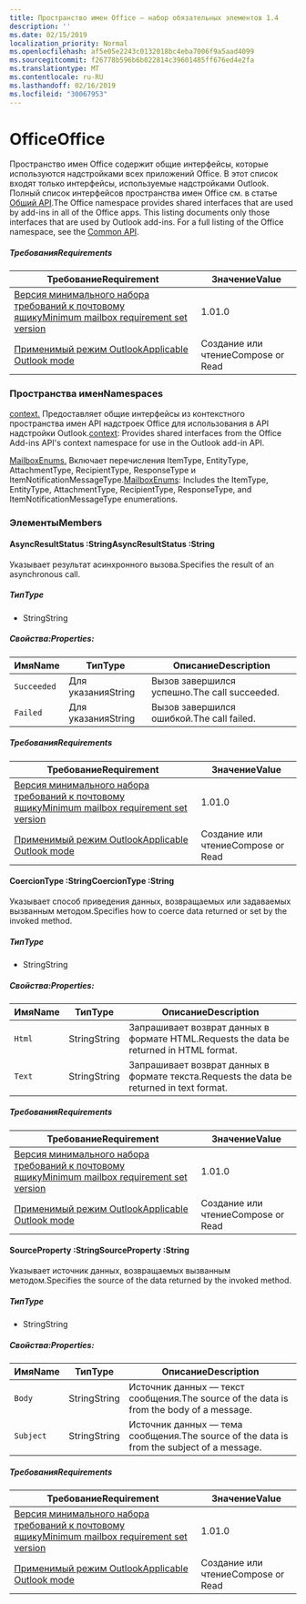 ```yaml
---
title: Пространство имен Office — набор обязательных элементов 1.4
description: ''
ms.date: 02/15/2019
localization_priority: Normal
ms.openlocfilehash: af5e05e2243c0132018bc4eba7006f9a5aad4099
ms.sourcegitcommit: f26778b596b6b022814c39601485ff676ed4e2fa
ms.translationtype: MT
ms.contentlocale: ru-RU
ms.lasthandoff: 02/16/2019
ms.locfileid: "30067953"
---
```

# <a name="office"></a><span data-ttu-id="c60bc-102">Office</span><span class="sxs-lookup"><span data-stu-id="c60bc-102">Office</span></span>

<span data-ttu-id="c60bc-p101">Пространство имен Office содержит общие интерфейсы, которые используются надстройками всех приложений Office. В этот список входят только интерфейсы, используемые надстройками Outlook. Полный список интерфейсов пространства имен Office см. в статье [Общий API](/javascript/api/office).</span><span class="sxs-lookup"><span data-stu-id="c60bc-p101">The Office namespace provides shared interfaces that are used by add-ins in all of the Office apps. This listing documents only those interfaces that are used by Outlook add-ins. For a full listing of the Office namespace, see the [Common API](/javascript/api/office).</span></span>

##### <a name="requirements"></a><span data-ttu-id="c60bc-105">Требования</span><span class="sxs-lookup"><span data-stu-id="c60bc-105">Requirements</span></span>

|<span data-ttu-id="c60bc-106">Требование</span><span class="sxs-lookup"><span data-stu-id="c60bc-106">Requirement</span></span>| <span data-ttu-id="c60bc-107">Значение</span><span class="sxs-lookup"><span data-stu-id="c60bc-107">Value</span></span>|
|---|---|
|[<span data-ttu-id="c60bc-108">Версия минимального набора требований к почтовому ящику</span><span class="sxs-lookup"><span data-stu-id="c60bc-108">Minimum mailbox requirement set version</span></span>](/office/dev/add-ins/reference/requirement-sets/outlook-api-requirement-sets)| <span data-ttu-id="c60bc-109">1.0</span><span class="sxs-lookup"><span data-stu-id="c60bc-109">1.0</span></span>|
|[<span data-ttu-id="c60bc-110">Применимый режим Outlook</span><span class="sxs-lookup"><span data-stu-id="c60bc-110">Applicable Outlook mode</span></span>](https://docs.microsoft.com/outlook/add-ins/#extension-points)| <span data-ttu-id="c60bc-111">Создание или чтение</span><span class="sxs-lookup"><span data-stu-id="c60bc-111">Compose or Read</span></span>|

### <a name="namespaces"></a><span data-ttu-id="c60bc-112">Пространства имен</span><span class="sxs-lookup"><span data-stu-id="c60bc-112">Namespaces</span></span>

<span data-ttu-id="c60bc-113">[context.](Office.context.md) Предоставляет общие интерфейсы из контекстного пространства имен API надстроек Office для использования в API надстройки Outlook.</span><span class="sxs-lookup"><span data-stu-id="c60bc-113">[context](Office.context.md): Provides shared interfaces from the Office Add-ins API's context namespace for use in the Outlook add-in API.</span></span>

<span data-ttu-id="c60bc-114">[MailboxEnums.](/javascript/api/outlook_1_4/office.mailboxenums.attachmenttype) Включает перечисления ItemType, EntityType, AttachmentType, RecipientType, ResponseType и ItemNotificationMessageType.</span><span class="sxs-lookup"><span data-stu-id="c60bc-114">[MailboxEnums](/javascript/api/outlook_1_4/office.mailboxenums.attachmenttype): Includes the ItemType, EntityType, AttachmentType, RecipientType, ResponseType, and ItemNotificationMessageType enumerations.</span></span>

### <a name="members"></a><span data-ttu-id="c60bc-115">Элементы</span><span class="sxs-lookup"><span data-stu-id="c60bc-115">Members</span></span>

####  <a name="asyncresultstatus-string"></a><span data-ttu-id="c60bc-116">AsyncResultStatus :String</span><span class="sxs-lookup"><span data-stu-id="c60bc-116">AsyncResultStatus :String</span></span>

<span data-ttu-id="c60bc-117">Указывает результат асинхронного вызова.</span><span class="sxs-lookup"><span data-stu-id="c60bc-117">Specifies the result of an asynchronous call.</span></span>

##### <a name="type"></a><span data-ttu-id="c60bc-118">Тип</span><span class="sxs-lookup"><span data-stu-id="c60bc-118">Type</span></span>

*   <span data-ttu-id="c60bc-119">String</span><span class="sxs-lookup"><span data-stu-id="c60bc-119">String</span></span>

##### <a name="properties"></a><span data-ttu-id="c60bc-120">Свойства:</span><span class="sxs-lookup"><span data-stu-id="c60bc-120">Properties:</span></span>

|<span data-ttu-id="c60bc-121">Имя</span><span class="sxs-lookup"><span data-stu-id="c60bc-121">Name</span></span>| <span data-ttu-id="c60bc-122">Тип</span><span class="sxs-lookup"><span data-stu-id="c60bc-122">Type</span></span>| <span data-ttu-id="c60bc-123">Описание</span><span class="sxs-lookup"><span data-stu-id="c60bc-123">Description</span></span>|
|---|---|---|
|`Succeeded`| <span data-ttu-id="c60bc-124">Для указания</span><span class="sxs-lookup"><span data-stu-id="c60bc-124">String</span></span>|<span data-ttu-id="c60bc-125">Вызов завершился успешно.</span><span class="sxs-lookup"><span data-stu-id="c60bc-125">The call succeeded.</span></span>|
|`Failed`| <span data-ttu-id="c60bc-126">Для указания</span><span class="sxs-lookup"><span data-stu-id="c60bc-126">String</span></span>|<span data-ttu-id="c60bc-127">Вызов завершился ошибкой.</span><span class="sxs-lookup"><span data-stu-id="c60bc-127">The call failed.</span></span>|

##### <a name="requirements"></a><span data-ttu-id="c60bc-128">Требования</span><span class="sxs-lookup"><span data-stu-id="c60bc-128">Requirements</span></span>

|<span data-ttu-id="c60bc-129">Требование</span><span class="sxs-lookup"><span data-stu-id="c60bc-129">Requirement</span></span>| <span data-ttu-id="c60bc-130">Значение</span><span class="sxs-lookup"><span data-stu-id="c60bc-130">Value</span></span>|
|---|---|
|[<span data-ttu-id="c60bc-131">Версия минимального набора требований к почтовому ящику</span><span class="sxs-lookup"><span data-stu-id="c60bc-131">Minimum mailbox requirement set version</span></span>](/office/dev/add-ins/reference/requirement-sets/outlook-api-requirement-sets)| <span data-ttu-id="c60bc-132">1.0</span><span class="sxs-lookup"><span data-stu-id="c60bc-132">1.0</span></span>|
|[<span data-ttu-id="c60bc-133">Применимый режим Outlook</span><span class="sxs-lookup"><span data-stu-id="c60bc-133">Applicable Outlook mode</span></span>](https://docs.microsoft.com/outlook/add-ins/#extension-points)| <span data-ttu-id="c60bc-134">Создание или чтение</span><span class="sxs-lookup"><span data-stu-id="c60bc-134">Compose or Read</span></span>|

####  <a name="coerciontype-string"></a><span data-ttu-id="c60bc-135">CoercionType :String</span><span class="sxs-lookup"><span data-stu-id="c60bc-135">CoercionType :String</span></span>

<span data-ttu-id="c60bc-136">Указывает способ приведения данных, возвращаемых или задаваемых вызванным методом.</span><span class="sxs-lookup"><span data-stu-id="c60bc-136">Specifies how to coerce data returned or set by the invoked method.</span></span>

##### <a name="type"></a><span data-ttu-id="c60bc-137">Тип</span><span class="sxs-lookup"><span data-stu-id="c60bc-137">Type</span></span>

*   <span data-ttu-id="c60bc-138">String</span><span class="sxs-lookup"><span data-stu-id="c60bc-138">String</span></span>

##### <a name="properties"></a><span data-ttu-id="c60bc-139">Свойства:</span><span class="sxs-lookup"><span data-stu-id="c60bc-139">Properties:</span></span>

|<span data-ttu-id="c60bc-140">Имя</span><span class="sxs-lookup"><span data-stu-id="c60bc-140">Name</span></span>| <span data-ttu-id="c60bc-141">Тип</span><span class="sxs-lookup"><span data-stu-id="c60bc-141">Type</span></span>| <span data-ttu-id="c60bc-142">Описание</span><span class="sxs-lookup"><span data-stu-id="c60bc-142">Description</span></span>|
|---|---|---|
|`Html`| <span data-ttu-id="c60bc-143">String</span><span class="sxs-lookup"><span data-stu-id="c60bc-143">String</span></span>|<span data-ttu-id="c60bc-144">Запрашивает возврат данных в формате HTML.</span><span class="sxs-lookup"><span data-stu-id="c60bc-144">Requests the data be returned in HTML format.</span></span>|
|`Text`| <span data-ttu-id="c60bc-145">String</span><span class="sxs-lookup"><span data-stu-id="c60bc-145">String</span></span>|<span data-ttu-id="c60bc-146">Запрашивает возврат данных в формате текста.</span><span class="sxs-lookup"><span data-stu-id="c60bc-146">Requests the data be returned in text format.</span></span>|

##### <a name="requirements"></a><span data-ttu-id="c60bc-147">Требования</span><span class="sxs-lookup"><span data-stu-id="c60bc-147">Requirements</span></span>

|<span data-ttu-id="c60bc-148">Требование</span><span class="sxs-lookup"><span data-stu-id="c60bc-148">Requirement</span></span>| <span data-ttu-id="c60bc-149">Значение</span><span class="sxs-lookup"><span data-stu-id="c60bc-149">Value</span></span>|
|---|---|
|[<span data-ttu-id="c60bc-150">Версия минимального набора требований к почтовому ящику</span><span class="sxs-lookup"><span data-stu-id="c60bc-150">Minimum mailbox requirement set version</span></span>](/office/dev/add-ins/reference/requirement-sets/outlook-api-requirement-sets)| <span data-ttu-id="c60bc-151">1.0</span><span class="sxs-lookup"><span data-stu-id="c60bc-151">1.0</span></span>|
|[<span data-ttu-id="c60bc-152">Применимый режим Outlook</span><span class="sxs-lookup"><span data-stu-id="c60bc-152">Applicable Outlook mode</span></span>](https://docs.microsoft.com/outlook/add-ins/#extension-points)| <span data-ttu-id="c60bc-153">Создание или чтение</span><span class="sxs-lookup"><span data-stu-id="c60bc-153">Compose or Read</span></span>|

####  <a name="sourceproperty-string"></a><span data-ttu-id="c60bc-154">SourceProperty :String</span><span class="sxs-lookup"><span data-stu-id="c60bc-154">SourceProperty :String</span></span>

<span data-ttu-id="c60bc-155">Указывает источник данных, возвращаемых вызванным методом.</span><span class="sxs-lookup"><span data-stu-id="c60bc-155">Specifies the source of the data returned by the invoked method.</span></span>

##### <a name="type"></a><span data-ttu-id="c60bc-156">Тип</span><span class="sxs-lookup"><span data-stu-id="c60bc-156">Type</span></span>

*   <span data-ttu-id="c60bc-157">String</span><span class="sxs-lookup"><span data-stu-id="c60bc-157">String</span></span>

##### <a name="properties"></a><span data-ttu-id="c60bc-158">Свойства:</span><span class="sxs-lookup"><span data-stu-id="c60bc-158">Properties:</span></span>

|<span data-ttu-id="c60bc-159">Имя</span><span class="sxs-lookup"><span data-stu-id="c60bc-159">Name</span></span>| <span data-ttu-id="c60bc-160">Тип</span><span class="sxs-lookup"><span data-stu-id="c60bc-160">Type</span></span>| <span data-ttu-id="c60bc-161">Описание</span><span class="sxs-lookup"><span data-stu-id="c60bc-161">Description</span></span>|
|---|---|---|
|`Body`| <span data-ttu-id="c60bc-162">String</span><span class="sxs-lookup"><span data-stu-id="c60bc-162">String</span></span>|<span data-ttu-id="c60bc-163">Источник данных — текст сообщения.</span><span class="sxs-lookup"><span data-stu-id="c60bc-163">The source of the data is from the body of a message.</span></span>|
|`Subject`| <span data-ttu-id="c60bc-164">String</span><span class="sxs-lookup"><span data-stu-id="c60bc-164">String</span></span>|<span data-ttu-id="c60bc-165">Источник данных — тема сообщения.</span><span class="sxs-lookup"><span data-stu-id="c60bc-165">The source of the data is from the subject of a message.</span></span>|

##### <a name="requirements"></a><span data-ttu-id="c60bc-166">Требования</span><span class="sxs-lookup"><span data-stu-id="c60bc-166">Requirements</span></span>

|<span data-ttu-id="c60bc-167">Требование</span><span class="sxs-lookup"><span data-stu-id="c60bc-167">Requirement</span></span>| <span data-ttu-id="c60bc-168">Значение</span><span class="sxs-lookup"><span data-stu-id="c60bc-168">Value</span></span>|
|---|---|
|[<span data-ttu-id="c60bc-169">Версия минимального набора требований к почтовому ящику</span><span class="sxs-lookup"><span data-stu-id="c60bc-169">Minimum mailbox requirement set version</span></span>](/office/dev/add-ins/reference/requirement-sets/outlook-api-requirement-sets)| <span data-ttu-id="c60bc-170">1.0</span><span class="sxs-lookup"><span data-stu-id="c60bc-170">1.0</span></span>|
|[<span data-ttu-id="c60bc-171">Применимый режим Outlook</span><span class="sxs-lookup"><span data-stu-id="c60bc-171">Applicable Outlook mode</span></span>](https://docs.microsoft.com/outlook/add-ins/#extension-points)| <span data-ttu-id="c60bc-172">Создание или чтение</span><span class="sxs-lookup"><span data-stu-id="c60bc-172">Compose or Read</span></span>|
